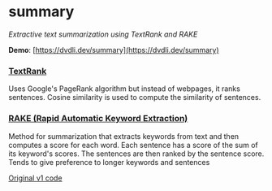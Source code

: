 # summary

_Extractive text summarization using TextRank and RAKE_

__Demo__: [https://dvdli.dev/summary](https://dvdli.dev/summary)



### [TextRank](https://nlpforhackers.io/textrank-text-summarization/)
Uses Google's PageRank algorithm but instead of webpages, it ranks sentences. Cosine similarity is used to compute the similarity of sentences.

### [RAKE (Rapid Automatic Keyword Extraction)](https://www.researchgate.net/publication/227988510_Automatic_Keyword_Extraction_from_Individual_Documents)
Method for summarization that extracts keywords from text and then computes a score for each word. Each sentence has a score of the sum of its keyword's scores. The sentences are then ranked by the sentence score. Tends to give preference to longer keywords and sentences



[Original v1 code](https://github.com/daviidli/summary/tree/v1)